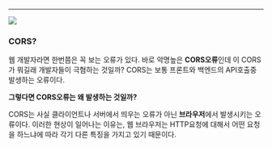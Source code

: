 
---

![](https://i.imgur.com/PsprM4l.png)

### CORS?

웹 개발자라면 한번쯤은 꼭 보는 오류가 있다. 바로 악명높은 **CORS오류**인데 이 CORS가 뭐길래 개발자들이 극혐하는 것일까? CORS는 보통 프론트와 백엔드의 API호출중 발생하는 오류이다.

**그렇다면 CORS오류는 왜 발생하는 것일까?**

CORS는 사실 클라이언트나 서버에서 띄우는 오류가 아닌 **브라우저**에서 발생시키는 오류이다.
이러한 현상이 일어나는 이유는, 웹 브라우저는 HTTP요청에 대해서 어떤 요청을 하느냐에 따라 각기 다른 특징을 가지고 있기 때문이다. 
